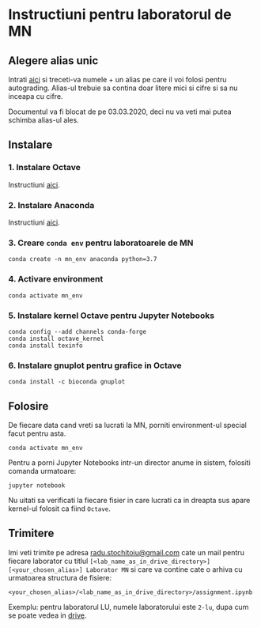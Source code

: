 # Instructiuni pentru laboratorul de MN

## Alegere alias unic

Intrati [aici](https://docs.google.com/spreadsheets/d/1ZNWChct5qWZcqeay0zMtXWjDHpMtmii-GMOXJwzJ4uY/edit?usp=sharing) si treceti-va numele + un alias pe care il voi folosi pentru autograding. Alias-ul trebuie sa contina doar litere mici si cifre si sa nu inceapa cu cifre.

Documentul va fi blocat de pe 03.03.2020, deci nu va veti mai putea schimba alias-ul ales.

## Instalare

### 1. Instalare Octave

Instructiuni [aici](https://wiki.octave.org/Octave_for_GNU/Linux).

### 2. Instalare Anaconda

Instructiuni [aici](https://docs.anaconda.com/anaconda/install/linux/).

### 3. Creare ```conda env``` pentru laboratoarele de MN

```conda create -n mn_env anaconda python=3.7```

### 4. Activare environment

```conda activate mn_env```

### 5. Instalare kernel Octave pentru Jupyter Notebooks

```
conda config --add channels conda-forge
conda install octave_kernel
conda install texinfo
```

### 6. Instalare gnuplot pentru grafice in Octave

```
conda install -c bioconda gnuplot
```

## Folosire

De fiecare data cand vreti sa lucrati la MN, porniti environment-ul special facut pentru asta.

```conda activate mn_env```

Pentru a porni Jupyter Notebooks intr-un director anume in sistem, folositi comanda urmatoare:

```jupyter notebook```

Nu uitati sa verificati la fiecare fisier in care lucrati ca in dreapta sus apare kernel-ul folosit ca fiind ```Octave```.

## Trimitere

Imi veti trimite pe adresa radu.stochitoiu@gmail.com cate un mail pentru fiecare laborator cu titlul ```[<lab_name_as_in_drive_directory>] [<your_chosen_alias>] Laborator MN``` si care va contine cate o arhiva cu urmatoarea structura de fisiere:

```<your_chosen_alias>/<lab_name_as_in_drive_directory>/assignment.ipynb```

Exemplu: pentru laboratorul LU, numele laboratorului este ```2-lu```, dupa cum se poate vedea in [drive](https://drive.google.com/open?id=1rgnXmFved0mU9ka_G09D5TKp4Gt_LzIc).
